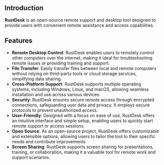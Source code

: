 ## Introduction

**RustDesk** is an open-source remote support and desktop tool designed to provide users with convenient remote assistance and access capabilities.

## Features

- **Remote Desktop Control**: RustDesk enables users to remotely control other computers over the internet, making it ideal for troubleshooting remote issues or providing training and support.
- **File Transfer**: Easily transfer files between local and remote computers without relying on third-party tools or cloud storage services, simplifying data sharing.
- **Cross-Platform Support**: RustDesk supports multiple operating systems, including Windows, Linux, and macOS, allowing seamless installation and use across various devices.
- **Security**: RustDesk ensures secure remote access through encrypted connections, safeguarding user data and privacy. It employs secure protocols to prevent unauthorized access.
- **User-Friendly**: Designed with a focus on ease of use, RustDesk offers an intuitive interface and simple setup, enabling users to quickly start remote support or access sessions.
- **Open Source**: As an open-source project, RustDesk offers customizable and extensible options, allowing users to tailor the tool to their specific needs and contribute improvements.
- **Screen Sharing**: RustDesk supports screen sharing for presentations, training, or collaboration, making it a valuable tool for remote work and support scenarios.
